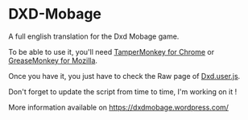 # DXD-Mobage
A full english translation for the Dxd Mobage game.

To be able to use it, you'll need [TamperMonkey for Chrome](https://chrome.google.com/webstore/detail/tampermonkey/dhdgffkkebhmkfjojejmpbldmpobfkfo) or [GreaseMonkey for Mozilla](https://addons.mozilla.org/fr/firefox/addon/greasemonkey/).

Once you have it, you just have to check the Raw page of [Dxd.user.js](https://github.com/Tracehunter/DXD-Mobage/raw/master/Dxd.user.js).

Don't forget to update the script from time to time, I'm working on it !



More information available on https://dxdmobage.wordpress.com/
